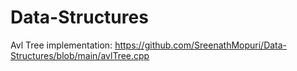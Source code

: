 # Data-Structures

Avl Tree implementation:
https://github.com/SreenathMopuri/Data-Structures/blob/main/avlTree.cpp
